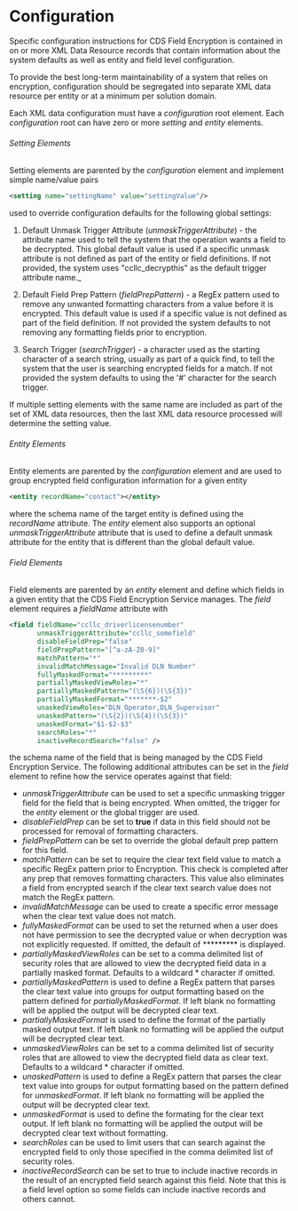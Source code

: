 # Configuration

Specific configuration instructions for CDS Field Encryption is contained in 
on or more XML Data Resource records that contain information about the system
defaults as well as entity and field level configuration.

To provide the best long-term maintainability of a system that relies on encryption,
configuration should be segregated into separate XML data resource per entity or at
a minimum per solution domain. 

Each XML data configuration must have a _configuration_ root element. Each _configuration_ 
root can have zero or more _setting_ and _entity_ elements.

###### Setting Elements

Setting elements are parented by the _configuration_ element and implement simple name/value pairs 
```xml
<setting name="settingName" value="settingValue"/>
```
used to override configuration defaults for the following global settings:

1. Default Unmask Trigger Attribute (_unmaskTriggerAttribute_) - the attribute name used to tell the system that the operation 
wants a field to be decrypted. This global default value is used if a specific unmask attribute is
not defined as part of the entity or field definitions. If not provided, the system uses "ccllc_decrypthis" 
as the default trigger attribute name._

2. Default Field Prep Pattern (_fieldPrepPattern_) - a RegEx pattern used to remove any unwanted
formatting characters from a value before it is encrypted. This default value is used if a specific
value is not defined as part of the field definition. If not provided the system defaults to not
removing any formatting fields prior to encryption.

3. Search Trigger (_searchTrigger_) - a character used as the starting character of a search string,
usually as part of a quick find, to tell the system that the user is searching encrypted fields
for a match. If not provided the system defaults to using the '#' character for the search trigger.

If multiple setting elements with the same name are included as part of the set
of XML data resources, then the last XML data resource processed will determine the
setting value.

###### Entity Elements

Entity elements are parented by the _configuration_ element and are used to group encrypted field configuration 
information for a given entity
```xml
<entity recordName="contact"></entity>
```
where the schema name of the target entity is defined using the _recordName_ attribute. The _entity_ 
element also supports an optional _unmaskTriggerAttribute_ attribute that is used to define a 
default unmask attribute for the entity that is different than the global default value.

###### Field Elements

Field elements are parented by an _entity_ element and define which fields in a given entity that the
CDS Field Encryption Service manages. The _field_ element requires a _fieldName_ attribute with

```xml
<field fieldName="ccllc_driverlicensenumber"
       unmaskTriggerAttribute="ccllc_somefield"
       disableFieldPrep="false"
       fieldPrepPattern="[^a-zA-Z0-9]"
       matchPattern="*"
       invalidMatchMessage="Invalid DLN Number"
       fullyMaskedFormat="*********"
       partiallyMaskedViewRoles="*"
       partiallyMaskedPattern="(\S{6})(\S{3})"
       partiallyMaskedFormat="*******-$2"
       unaskedViewRoles="DLN_Operator,DLN_Supervisor"
       unaskedPattern="(\S{2})(\S{4})(\S{3})"
       unaskedFormat="$1-$2-$3"
       searchRoles="*"
       inactiveRecordSearch="false" />
``` 

the schema name of the field that is being managed by the CDS Field Encryption Service. The following additional
attributes can be set in the _field_ element to refine how the service operates against that field:

- _unmaskTriggerAttribute_ can be used to set a specific unmasking trigger field for the field that is being encrypted. When omitted, the trigger for the _entity_ element or the global trigger are used.
- _disableFieldPrep_ can be set to **true** if data in this field should not be processed for removal of formatting characters.
- _fieldPrepPattern_ can be set to override the global default prep pattern for this field.
- _matchPattern_ can be set to require the clear text field value to match a specific RegEx pattern prior to Encryption. This check is completed after any prep that removes formatting characters. This value also eliminates a field from encrypted search if the clear text search value does not match the RegEx pattern.
- _invalidMatchMessage_ can be used to create a specific error message when the clear text value does not match.
- _fullyMaskedFormat_ can be used to set the returned when a user does not have permission to see the decrypted value or when decryption was not explicitly requested. If omitted, the default of ********* is displayed.
- _partiallyMaskedViewRoles_ can be set to a comma delimited list of security roles that are allowed to view the decrypted field data in a partially masked format. Defaults to a wildcard * character if omitted.
- _partiallyMaskedPattern_ is used to define a RegEx pattern that parses the clear text value into groups for output formatting based on the pattern defined for _partiallyMaskedFormat_. If left blank no formatting will be applied the output will be decrypted clear text.
- _partiallyMaskedFormat_ is used to define the format of the partially masked output text. If left blank no formatting will be applied the output will be decrypted clear text. 
- _unmaskedViewRoles_ can be set to a comma delimited list of security roles that are allowed to view the decrypted field data as clear text. Defaults to a wildcard * character if omitted.
- _unaskedPattern_ is used to define a RegEx pattern that parses the clear text value into groups for output formatting based on the pattern defined for _unmaskedFormat_. If left blank no formatting will be applied the output will be decrypted clear text.
- _unmaskedFormat_ is used to define the formating for the clear text output. If left blank no formatting will be applied the output will be decrypted clear text without formatting. 
- _searchRoles_ can be used to limit users that can search against the encrypted field to only those specified in the comma delimited list of security roles.
- _inactiveRecordSearch_ can be set to true to include inactive records in the result of an encrypted field search against this field. Note that this is a field level option so some fields can include inactive records and others cannot.

